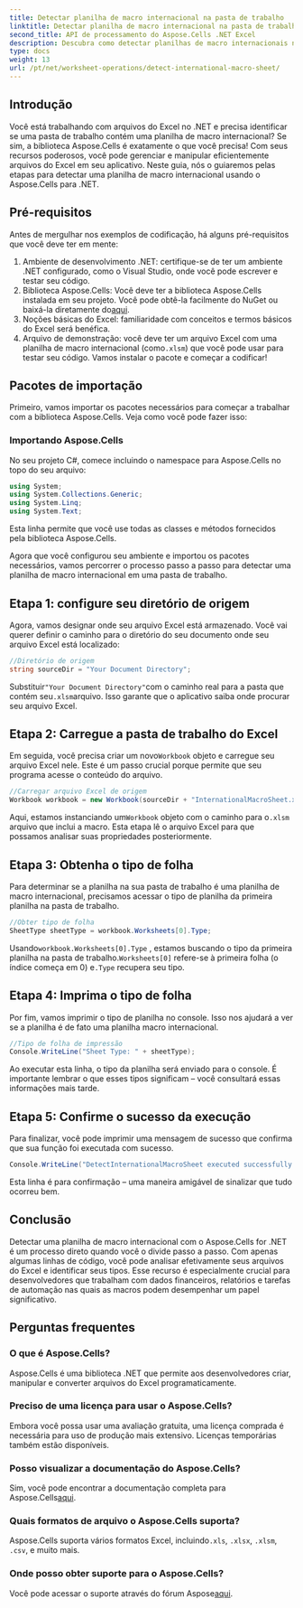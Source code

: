 ```yaml
---
title: Detectar planilha de macro internacional na pasta de trabalho
linktitle: Detectar planilha de macro internacional na pasta de trabalho
second_title: API de processamento do Aspose.Cells .NET Excel
description: Descubra como detectar planilhas de macro internacionais no Excel usando Aspose.Cells para .NET com este guia detalhado passo a passo. Perfeito para desenvolvedores.
type: docs
weight: 13
url: /pt/net/worksheet-operations/detect-international-macro-sheet/
---
```

## Introdução
Você está trabalhando com arquivos do Excel no .NET e precisa identificar se uma pasta de trabalho contém uma planilha de macro internacional? Se sim, a biblioteca Aspose.Cells é exatamente o que você precisa! Com seus recursos poderosos, você pode gerenciar e manipular eficientemente arquivos do Excel em seu aplicativo. Neste guia, nós o guiaremos pelas etapas para detectar uma planilha de macro internacional usando o Aspose.Cells para .NET.
## Pré-requisitos
Antes de mergulhar nos exemplos de codificação, há alguns pré-requisitos que você deve ter em mente:
1. Ambiente de desenvolvimento .NET: certifique-se de ter um ambiente .NET configurado, como o Visual Studio, onde você pode escrever e testar seu código.
2.  Biblioteca Aspose.Cells: Você deve ter a biblioteca Aspose.Cells instalada em seu projeto. Você pode obtê-la facilmente do NuGet ou baixá-la diretamente do[aqui](https://releases.aspose.com/cells/net/).
3. Noções básicas do Excel: familiaridade com conceitos e termos básicos do Excel será benéfica.
4.  Arquivo de demonstração: você deve ter um arquivo Excel com uma planilha de macro internacional (como`.xlsm`) que você pode usar para testar seu código.
Vamos instalar o pacote e começar a codificar!
## Pacotes de importação
Primeiro, vamos importar os pacotes necessários para começar a trabalhar com a biblioteca Aspose.Cells. Veja como você pode fazer isso:
### Importando Aspose.Cells
No seu projeto C#, comece incluindo o namespace para Aspose.Cells no topo do seu arquivo:
```csharp
using System;
using System.Collections.Generic;
using System.Linq;
using System.Text;
```
Esta linha permite que você use todas as classes e métodos fornecidos pela biblioteca Aspose.Cells.

Agora que você configurou seu ambiente e importou os pacotes necessários, vamos percorrer o processo passo a passo para detectar uma planilha de macro internacional em uma pasta de trabalho.
## Etapa 1: configure seu diretório de origem
Agora, vamos designar onde seu arquivo Excel está armazenado. Você vai querer definir o caminho para o diretório do seu documento onde seu arquivo Excel está localizado:
```csharp
//Diretório de origem
string sourceDir = "Your Document Directory";
```
 Substituir`"Your Document Directory"`com o caminho real para a pasta que contém seu`.xlsm`arquivo. Isso garante que o aplicativo saiba onde procurar seu arquivo Excel.
## Etapa 2: Carregue a pasta de trabalho do Excel
 Em seguida, você precisa criar um novo`Workbook` objeto e carregue seu arquivo Excel nele. Este é um passo crucial porque permite que seu programa acesse o conteúdo do arquivo.
```csharp
//Carregar arquivo Excel de origem
Workbook workbook = new Workbook(sourceDir + "InternationalMacroSheet.xlsm");
```
 Aqui, estamos instanciando um`Workbook` objeto com o caminho para o`.xlsm` arquivo que inclui a macro. Esta etapa lê o arquivo Excel para que possamos analisar suas propriedades posteriormente.
## Etapa 3: Obtenha o tipo de folha
Para determinar se a planilha na sua pasta de trabalho é uma planilha de macro internacional, precisamos acessar o tipo de planilha da primeira planilha na pasta de trabalho.
```csharp
//Obter tipo de folha
SheetType sheetType = workbook.Worksheets[0].Type;
```
 Usando`workbook.Worksheets[0].Type` , estamos buscando o tipo da primeira planilha na pasta de trabalho.`Worksheets[0]` refere-se à primeira folha (o índice começa em 0) e`.Type` recupera seu tipo.
## Etapa 4: Imprima o tipo de folha
Por fim, vamos imprimir o tipo de planilha no console. Isso nos ajudará a ver se a planilha é de fato uma planilha macro internacional.
```csharp
//Tipo de folha de impressão
Console.WriteLine("Sheet Type: " + sheetType);
```
Ao executar esta linha, o tipo da planilha será enviado para o console. É importante lembrar o que esses tipos significam – você consultará essas informações mais tarde.
## Etapa 5: Confirme o sucesso da execução
Para finalizar, você pode imprimir uma mensagem de sucesso que confirma que sua função foi executada com sucesso.
```csharp
Console.WriteLine("DetectInternationalMacroSheet executed successfully.");
```
Esta linha é para confirmação – uma maneira amigável de sinalizar que tudo ocorreu bem.
## Conclusão
Detectar uma planilha de macro internacional com o Aspose.Cells for .NET é um processo direto quando você o divide passo a passo. Com apenas algumas linhas de código, você pode analisar efetivamente seus arquivos do Excel e identificar seus tipos. Esse recurso é especialmente crucial para desenvolvedores que trabalham com dados financeiros, relatórios e tarefas de automação nas quais as macros podem desempenhar um papel significativo. 
## Perguntas frequentes
### O que é Aspose.Cells?
Aspose.Cells é uma biblioteca .NET que permite aos desenvolvedores criar, manipular e converter arquivos do Excel programaticamente.
### Preciso de uma licença para usar o Aspose.Cells?
Embora você possa usar uma avaliação gratuita, uma licença comprada é necessária para uso de produção mais extensivo. Licenças temporárias também estão disponíveis.
### Posso visualizar a documentação do Aspose.Cells?
Sim, você pode encontrar a documentação completa para Aspose.Cells[aqui](https://reference.aspose.com/cells/net/).
### Quais formatos de arquivo o Aspose.Cells suporta?
 Aspose.Cells suporta vários formatos Excel, incluindo`.xls`, `.xlsx`, `.xlsm`, `.csv`, e muito mais.
### Onde posso obter suporte para o Aspose.Cells?
 Você pode acessar o suporte através do fórum Aspose[aqui](https://forum.aspose.com/c/cells/9).